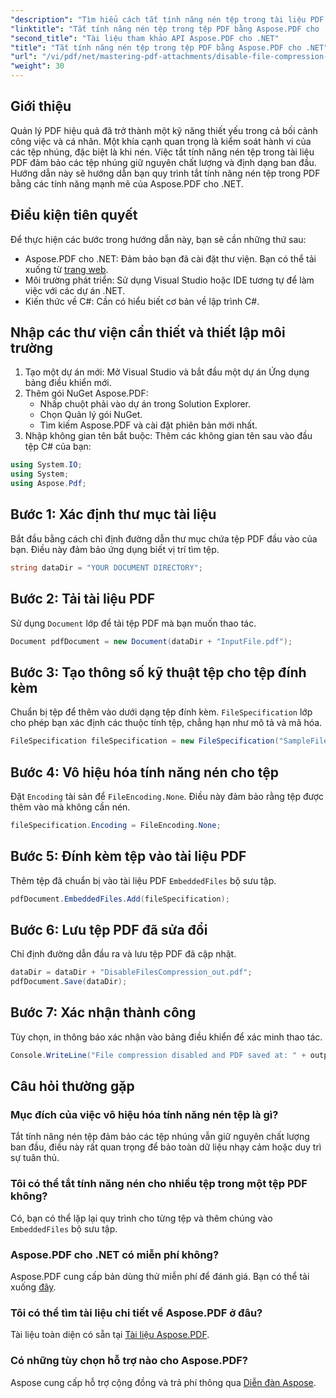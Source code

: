```yaml
---
"description": "Tìm hiểu cách tắt tính năng nén tệp trong tài liệu PDF bằng Aspose.PDF cho .NET. Hướng dẫn chi tiết này sẽ hướng dẫn bạn từng bước để đảm bảo các tệp được nhúng."
"linktitle": "Tắt tính năng nén tệp trong tệp PDF bằng Aspose.PDF cho .NET"
"second_title": "Tài liệu tham khảo API Aspose.PDF cho .NET"
"title": "Tắt tính năng nén tệp trong tệp PDF bằng Aspose.PDF cho .NET"
"url": "/vi/pdf/net/mastering-pdf-attachments/disable-file-compression-in-pdf-files/"
"weight": 30
---
```


## Giới thiệu

Quản lý PDF hiệu quả đã trở thành một kỹ năng thiết yếu trong cả bối cảnh công việc và cá nhân. Một khía cạnh quan trọng là kiểm soát hành vi của các tệp nhúng, đặc biệt là khi nén. Việc tắt tính năng nén tệp trong tài liệu PDF đảm bảo các tệp nhúng giữ nguyên chất lượng và định dạng ban đầu. Hướng dẫn này sẽ hướng dẫn bạn quy trình tắt tính năng nén tệp trong PDF bằng các tính năng mạnh mẽ của Aspose.PDF cho .NET.

## Điều kiện tiên quyết

Để thực hiện các bước trong hướng dẫn này, bạn sẽ cần những thứ sau:

- Aspose.PDF cho .NET: Đảm bảo bạn đã cài đặt thư viện. Bạn có thể tải xuống từ [trang web](https://releases.aspose.com/pdf/net/).  
- Môi trường phát triển: Sử dụng Visual Studio hoặc IDE tương tự để làm việc với các dự án .NET.
- Kiến thức về C#: Cần có hiểu biết cơ bản về lập trình C#.

## Nhập các thư viện cần thiết và thiết lập môi trường

1. Tạo một dự án mới: Mở Visual Studio và bắt đầu một dự án Ứng dụng bảng điều khiển mới.
2. Thêm gói NuGet Aspose.PDF:
   - Nhấp chuột phải vào dự án trong Solution Explorer.
   - Chọn Quản lý gói NuGet.
   - Tìm kiếm Aspose.PDF và cài đặt phiên bản mới nhất.
3. Nhập không gian tên bắt buộc:
   Thêm các không gian tên sau vào đầu tệp C# của bạn:

```csharp
using System.IO;
using System;
using Aspose.Pdf;
```

## Bước 1: Xác định thư mục tài liệu

Bắt đầu bằng cách chỉ định đường dẫn thư mục chứa tệp PDF đầu vào của bạn. Điều này đảm bảo ứng dụng biết vị trí tìm tệp.

```csharp
string dataDir = "YOUR DOCUMENT DIRECTORY";
```

## Bước 2: Tải tài liệu PDF

Sử dụng `Document` lớp để tải tệp PDF mà bạn muốn thao tác.

```csharp
Document pdfDocument = new Document(dataDir + "InputFile.pdf");
```

## Bước 3: Tạo thông số kỹ thuật tệp cho tệp đính kèm

Chuẩn bị tệp để thêm vào dưới dạng tệp đính kèm. `FileSpecification` lớp cho phép bạn xác định các thuộc tính tệp, chẳng hạn như mô tả và mã hóa.

```csharp
FileSpecification fileSpecification = new FileSpecification("SampleFile.txt", "Sample text file");
```

## Bước 4: Vô hiệu hóa tính năng nén cho tệp

Đặt `Encoding` tài sản để `FileEncoding.None`. Điều này đảm bảo rằng tệp được thêm vào mà không cần nén.

```csharp
fileSpecification.Encoding = FileEncoding.None;
```

## Bước 5: Đính kèm tệp vào tài liệu PDF

Thêm tệp đã chuẩn bị vào tài liệu PDF `EmbeddedFiles` bộ sưu tập.

```csharp
pdfDocument.EmbeddedFiles.Add(fileSpecification);
```

## Bước 6: Lưu tệp PDF đã sửa đổi

Chỉ định đường dẫn đầu ra và lưu tệp PDF đã cập nhật.

```csharp
dataDir = dataDir + "DisableFilesCompression_out.pdf";
pdfDocument.Save(dataDir);
```

## Bước 7: Xác nhận thành công

Tùy chọn, in thông báo xác nhận vào bảng điều khiển để xác minh thao tác.

```csharp
Console.WriteLine("File compression disabled and PDF saved at: " + outputFile);
```

## Câu hỏi thường gặp

### Mục đích của việc vô hiệu hóa tính năng nén tệp là gì?
Tắt tính năng nén tệp đảm bảo các tệp nhúng vẫn giữ nguyên chất lượng ban đầu, điều này rất quan trọng để bảo toàn dữ liệu nhạy cảm hoặc duy trì sự tuân thủ.

### Tôi có thể tắt tính năng nén cho nhiều tệp trong một tệp PDF không?
Có, bạn có thể lặp lại quy trình cho từng tệp và thêm chúng vào `EmbeddedFiles` bộ sưu tập.

### Aspose.PDF cho .NET có miễn phí không?
Aspose.PDF cung cấp bản dùng thử miễn phí để đánh giá. Bạn có thể tải xuống [đây](https://releases.aspose.com/).

### Tôi có thể tìm tài liệu chi tiết về Aspose.PDF ở đâu?
Tài liệu toàn diện có sẵn tại [Tài liệu Aspose.PDF](https://reference.aspose.com/pdf/net/).

### Có những tùy chọn hỗ trợ nào cho Aspose.PDF?
Aspose cung cấp hỗ trợ cộng đồng và trả phí thông qua [Diễn đàn Aspose](https://forum.aspose.com/c/pdf/10).